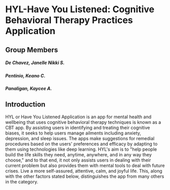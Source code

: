 # HYL-Have You Listened: Cognitive Behavioral Therapy Practices Application

<h2> Group Members </h2>

<h5>De Chavez, Janelle Nikki S. </h5>
<h5>Pentinio, Keano C. </h5>
<h5>Panaligan, Kaycee A. </h5>

<h2> Introduction </h2>

<p> HYL or Have You Listened Application is an app for mental health and wellbeing that uses cognitive behavioral therapy techniques is known as a CBT app. By assisting users in identifying and treating their cognitive biases, it seeks to help users manage ailments including anxiety, depression, and sleep issues. The apps make suggestions for remedial procedures based on the users' preferences and efficacy by adapting to them using technologies like deep learning. HYL's aim is to "help people build the life skills they need, anytime, anywhere, and in any way they choose," and to that end, it not only assists users in dealing with their current problem but also provides them with mental tools to deal with future crises. Live a more self-assured, attentive, calm, and joyful life. This, along with the other factors stated below, distinguishes the app from many others in the category.</p>
